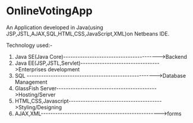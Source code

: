 # OnlineVotingApp

An Application developed in Java(using JSP,JSTL,AJAX,SQL,HTML,CSS,JavaScript,XML)on Netbeans IDE.

Technology used:-

  1. Java SE(Java Core)---------------------------------------->Backend
  2. Java EE(JSP,JSTL,Servlet)--------------------------------->Enterprises development
  3. SQL ------------------------------------------------------>Database Management
  4. GlassFish Server------------------------------------------>Hosting/Server
  5. HTML,CSS,Javascript--------------------------------------->Styling/Designing
  6. AJAX,XML-------------------------------------------------->forms
